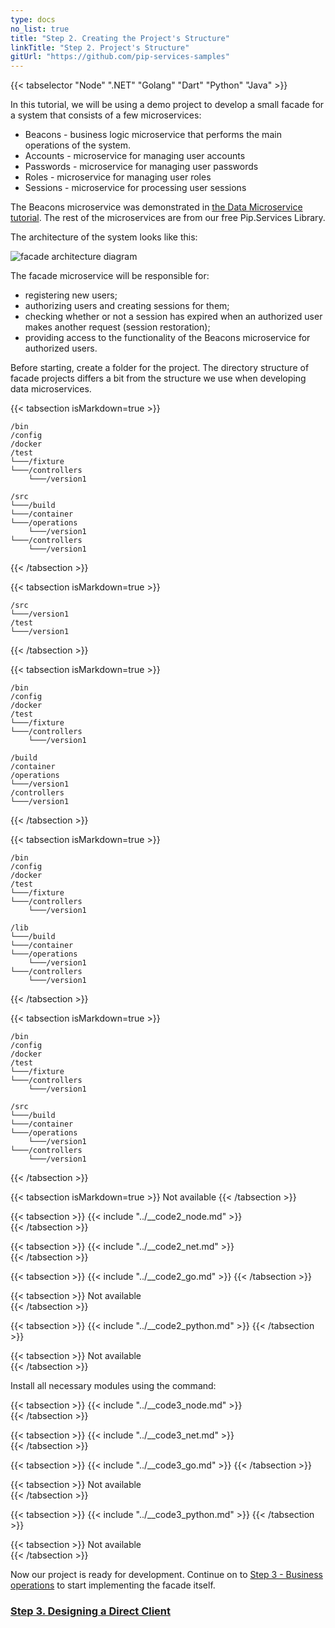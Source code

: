 ```yaml
---
type: docs
no_list: true
title: "Step 2. Creating the Project's Structure"
linkTitle: "Step 2. Project's Structure" 
gitUrl: "https://github.com/pip-services-samples"
---
```


{{< tabselector "Node" ".NET" "Golang" "Dart" "Python" "Java" >}}

In this tutorial, we will be using a demo project to develop a small facade for a system that consists of a few microservices:

- Beacons - business logic microservice that performs the main operations of the system.
- Accounts - microservice for managing user accounts
- Passwords - microservice for managing user passwords
- Roles - microservice for managing user roles
- Sessions - microservice for processing user sessions

The Beacons microservice was demonstrated in [the Data Microservice tutorial](../../data_microservice). The rest of the microservices are from our free Pip.Services Library.


The architecture of the system looks like this:

![facade architecture diagram](/images/tutorials/microservice_facade/facade_architecture_diagram1.svg)

The facade microservice will be responsible for:

- registering new users;
- authorizing users and creating sessions for them;
- checking whether or not a session has expired when an authorized user makes another request (session restoration);
- providing access to the functionality of the Beacons microservice for authorized users.

Before starting, create a folder for the project. The directory structure of facade projects differs a bit from the structure we use when developing data microservices.

{{< tabsection isMarkdown=true >}}

```
/bin
/config
/docker
/test
└───/fixture
└───/controllers
    └───/version1

/src
└───/build
└───/container
└───/operations
    └───/version1
└───/controllers
    └───/version1
```
{{< /tabsection >}}

{{< tabsection isMarkdown=true >}}
```
/src
└───/version1
/test
└───/version1
```
{{< /tabsection >}}

{{< tabsection isMarkdown=true >}}

```
/bin
/config
/docker
/test
└───/fixture
└───/controllers
    └───/version1

/build
/container
/operations
└───/version1
/controllers
└───/version1
```
{{< /tabsection >}}

{{< tabsection isMarkdown=true >}}

```
/bin
/config
/docker
/test
└───/fixture
└───/controllers
    └───/version1

/lib
└───/build
└───/container
└───/operations
    └───/version1
└───/controllers
    └───/version1
```
{{< /tabsection >}}

{{< tabsection isMarkdown=true >}}

```
/bin
/config
/docker
/test
└───/fixture
└───/controllers
    └───/version1

/src
└───/build
└───/container
└───/operations
    └───/version1
└───/controllers
    └───/version1
```
{{< /tabsection >}}

{{< tabsection isMarkdown=true >}}
Not available
{{< /tabsection >}}



{{< tabsection >}}
  {{< include "../__code2_node.md" >}}  
{{< /tabsection >}}

{{< tabsection >}}
  {{< include "../__code2_net.md" >}}    
{{< /tabsection >}}

{{< tabsection >}}
  {{< include "../__code2_go.md" >}}
{{< /tabsection >}}

{{< tabsection >}}
  Not available   
{{< /tabsection >}}

{{< tabsection >}}
  {{< include "../__code2_python.md" >}}
{{< /tabsection >}}

{{< tabsection >}}
  Not available  
{{< /tabsection >}}

Install all necessary modules using the command:

{{< tabsection >}}
  {{< include "../__code3_node.md" >}}  
{{< /tabsection >}}

{{< tabsection >}}
  {{< include "../__code3_net.md" >}}    
{{< /tabsection >}}

{{< tabsection >}}
  {{< include "../__code3_go.md" >}}
{{< /tabsection >}}

{{< tabsection >}}
  Not available   
{{< /tabsection >}}

{{< tabsection >}}
  {{< include "../__code3_python.md" >}}
{{< /tabsection >}}

{{< tabsection >}}
  Not available  
{{< /tabsection >}}

Now our project is ready for development. Continue on to [Step 3 - Business operations](../step2) to start implementing the facade itself.


<span class="hide-title-link">

### [Step 3. Designing a Direct Client](../step2)

</span>
